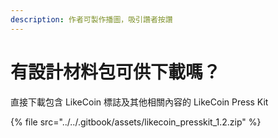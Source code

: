 ```yaml
---
description: 作者可製作播圖，吸引讚者按讚
---
```


# 有設計材料包可供下載嗎？

直接下載包含 LikeCoin 標誌及其他相關內容的 LikeCoin Press Kit

{% file src="../../.gitbook/assets/likecoin\_presskit\_1.2.zip" %}



